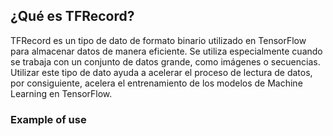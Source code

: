 <!---
layout: post
title: "What is TFRecord?"
categories: tensorflow
--->

## ¿Qué es TFRecord?

TFRecord es un tipo de dato de formato binario utilizado en TensorFlow para almacenar datos de manera eficiente. Se utiliza especialmente cuando se trabaja con un conjunto de datos grande, como imágenes o secuencias. Utilizar este tipo de dato ayuda a acelerar el proceso de lectura de datos, por consiguiente, acelera el entrenamiento de los modelos de Machine Learning en TensorFlow.

### Example of use
